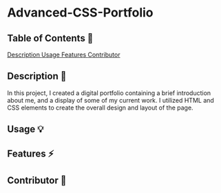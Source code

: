 # Advanced-CSS-Portfolio

## Table of Contents 📖

[ Description ](#description-📝)
[ Usage ](#usage-💡)
[ Features ](#features-⚡️)
[ Contributor ](#contributor-🙌)

## Description 📝

In this project, I created a digital portfolio containing a brief introduction about me, and a display of some of my current work. 
I utilized HTML and CSS elements to create the overall design and layout of the page. 

## Usage 💡

## Features ⚡️

## Contributor 🙌

